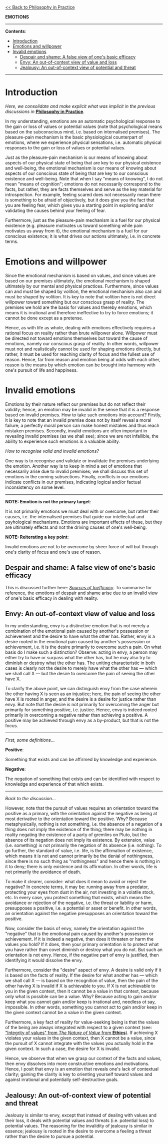 [<< Back to Philosophy in Practice](https://pranigopu.github.io/philosophy/philosophy-in-practice)

**EMOTIONS**

---

**Contents**:

- [Introduction](#introduction)
- [Emotions and willpower](#emotions-and-willpower)
- [Invalid emotions](#invalid-emotions)
  - [Despair and shame: A false view of one's basic efficacy](#despair-and-shame-a-false-view-of-ones-basic-efficacy)
  - [Envy: An out-of-context view of value and loss](#envy-an-out-of-context-view-of-value-and-loss)
  - [Jealousy: An out-of-context view of potential and threat](#jealousy-an-out-of-context-view-of-potential-and-threat)

---

# Introduction
_Here, we consolidate and make explicit what was implicit in the previous discussions in_ [**Philosophy in Practice**](https://pranigopu.github.io/philosophy/philosophy-in-practice).

In my understanding, emotions are an automatic psychological response to the gain or loss of values or potential values (note that psychological means based on the subconscious mind, i.e. based on internalised premises). The pleasure-pain mechanism is the basic physiological counterpart of emotions, where we experience physical sensations, i.e. automatic physical responses to the gain or loss of values or potential values.

Just as the pleasure-pain mechanism is our means of knowing about aspects of our physical state of being that are key to our physical existence and well-being, the emotional mechanism is our means of knowing about aspects of our conscious state of being that are key to our conscious existence and well-being. Note that when I say "means of knowing", I do not mean "means of cognition"; emotions do not necessarily correspond to the facts, but rather, they are facts themselves and serve as the key material for introspection. For example, feeling scared does not necessarily mean there is something to be afraid of objectively, but it does give you the fact that you are feeling fear, which gives you a starting point in exploring and/or validating the causes behind your feeling of fear.

Furthermore, just as the pleasure-pain mechanism is a fuel for our physical existence (e.g. pleasure motivates us toward something while pain motivates us away from it), the emotional mechanism is a fuel for our conscious existence; it is what drives our actions ultimately, i.e. in concrete terms.

# Emotions and willpower
Since the emotional mechanism is based on values, and since values are based on our premises ultimately, the emotional mechanism is shaped ultimately by our mental and physical practices. Furthermore, since values can and must be shaped by volition, the emotional mechanism also can and must be shaped by volition. It is key to note that volition here is not direct willpower toward something but our conscious grasp of reality. The premises we hold are the basis for values and thereby emotions, which means it is irrational and therefore ineffective to try to force emotions; it cannot be done except as a pretense.

Hence, as with life as whole, dealing with emotions effectively requires a rational focus on reality rather than brute willpower alone. Willpower must be directed not toward emotions themselves but toward the cause of emotions, namely our conscious grasp of reality. In other words, willpower must not and realistically cannot be used for shaping emotions directly, but rather, it must be used for reaching clarity of focus and the fullest use of reason. Hence, far from reason and emotion being at odds with each other, reason is the means by which emotion can be brought into harmony with one's pursuit of life and happiness.

# Invalid emotions
Emotions by their nature reflect our premises but do not reflect their validity; hence, an emotion may be invalid in the sense that it is a response based on invalid premises. How to take such emotions into account? Firstly, it is key to note that an invalid premise does not by itself reveal a moral failure; a perfectly moral person can make honest mistakes and thus reach mistaken premises. Secondly, invalid emotions are often important in revealing invalid premises (as we shall see); since we are not infallible, the ability to experience such emotions is a valuable ability.

_How to recognise valid and invalid emotions?_

One way is to recognise and validate or invalidate the premises underlying the emotion. Another way is to keep in mind a set of emotions that necessarily arise due to invalid preimises; we shall discuss this set of emotions in the coming subsections. Finally, conflicts in our emotions indicate conflicts in our premises, indicating logical and/or factual inconsistency on some level.

---

**NOTE: Emotion is not the primary target**:

It is not primarily emotions we must deal with or overcome, but rather their causes, i.e. the internalised premises that guide our intellectual and psyhological mechanisms. Emotions are important effects of these, but they are ultimately effects and not the driving causes of one's well-being.

**NOTE: Reiterating a key point**:

Invalid emotions are not to be overcome by sheer force of will but through one's clarity of focus and one's use of reason.

## Despair and shame: A false view of one's basic efficacy
This is discussed further here: [_Sources of Inefficacy_](https://pranigopu.github.io/philosophy/philosophy-in-practice/3-sources-of-inefficacy.html). To summarise for reference, the emotions of despair and shame arise due to an invalid view of one's basic efficacy in dealing with reality.

## Envy: An out-of-context view of value and loss
In my understanding, envy is a distinctive emotion that is not merely a combination of the emotional pain caused by another's possession or achievement and the desire to have what the other has. Rather, envy is a desire rooted in the emotional pain caused by another's possession or achievement, i.e. it is the desire primarily to overcome such a pain. On what basis do I make such a distinction? Observe: acting in envy, a person may either try to have or surpass what the other has, but he may also try to diminish or destroy what the other has. The uniting characteristic in both cases is clearly not the desire to merely have what the other has — which we shall call X — but the desire to overcome the pain of seeing the other have X.

To clarify the above point, we can distinguish envy from the case wherein the other having X is seen as an injustice; here, the pain of seeing the other have X is rooted in anger, and the desire is a desire for justice rather than envy. But note that the desire is not primarily for overcoming the anger but primarily for something positive, i.e. justice. Hence, envy is indeed rooted primarily in overcoming a negative rather than achieving a positive. A positive may be achieved through envy as a by-product, but that is not the focus.

---

_First, some definitions_...

**Positive**:

Something that exists and can be affirmed by knowledge and experience.

**Negative**:

The negation of something that exists and can be identified with respect to knowledge and experience of that which exists.

---

_Back to the discussion_...

However, note that the pursuit of values requires an orientation toward the positive as a primary, with the orientation against the negative as being at most derivative to the orientation toward the positive. Why? Because metaphysically, nothing is not something, i.e. the absence of a negation of a thing does not imply the existence of the thing; there may be nothing in reality negating the existence of a party of gremlins on Pluto, but the absence of its negation does not imply its existence. By extension, value (i.e. something) is not primarily the negation of its absence (i.e. nothing). To go further, the standard of value, i.e. life, is the affirmation of existence, which means it is not and cannot primarily be the denial of nothingness, since there is no such thing as "nothingness" and hence there is nothing in it to deny; there is only existence and its affirmation. In other words, life is not primarily the avoidance of death.

To make it clearer, consider: what does it mean to avoid or reject the negative? In concrete terms, it may be: running away from a predator, protecting your eyes from dust in the air, not investing in a volatile stock, etc. In every case, you protect something that exists, which means the avoidance or rejection of the negative, i.e. the threat or liability or harm, presupposes a positive, i.e. a potential or asset or benefit. In other words, an orientation against the negative presupposes an orientation toward the positive.

Now, consider the basis of envy, namely the orientation against the "negative" that is the emotional pain caused by another's possession or achievement. If it is indeed a negative, then does it threaten or harm the values you hold? If it does, then your primary orientation is to protect what you have rather than covet diminish or destroy what you do not. But such an orientation is not envy. Hence, if the negative part of envy is justified, then identifying it would dissolve the envy.

Furthermore, consider the "desire" aspect of envy. A desire is valid only if it is based on the facts of reality. If the desire for what another has — which we shall call X — is based on the recognition of value, then the pain of the other having X is invalid if X is achievable to you. If X is not achievable to you in the given context, then it cannot be a value in that context, because only what is possible can be a value. Why? Because acting to gain and/or keep what you cannot gain and/or keep is irrational and, needless ot say, impossible. In other words, something you cannot act to gain and/or keep in the given context cannot be a value in the given context.

Furthermore, a key fact of reality for value-seeking being is that the values of the being are always integrated with respect to a given context (see: ["Integrity of values" from _The Nature of Value_ from **Ethics**](https://pranigopu.github.io/philosophy/ethics/nature-of-value.html#integrity-of-values)). If achieving X violates your values in the given context, then X cannot be a value, since the pursuit of X cannot integrate with the values you actually hold in the given context. In such a case, the desire for X is invalid.

Hence, we observe that when we grasp our context of the facts and values, then envy dissolves into more constructive emotions and motivations. Hence, I posit that envy is an emotion that reveals one's lack of contextual clarity; gaining the clarity is key to orienting yourself toward values and against irrational and potentially self-destructive goals.

## Jealousy: An out-of-context view of potential and threat
Jealousy is similar to envy, except that instead of dealing with values and their loss, it deals with potential values and threats (i.e. potential loss) to potential values. The reasoning for the invalidity of jealousy is similar in essence; jealousy is rooted in the desire to overcome a feeling a threat rather than the desire to pursue a potential.